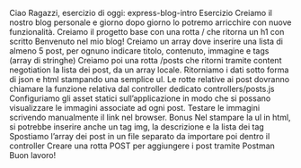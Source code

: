 Ciao Ragazzi, esercizio di oggi: express-blog-intro
Esercizio
Creiamo il nostro blog personale e giorno dopo giorno lo potremo arricchire con nuove funzionalità.
Creiamo il progetto base con una rotta / che ritorna un h1 con scritto Benvenuto nel mio blog!
Creiamo un array dove inserire una lista di almeno 5 post, per ognuno indicare titolo, contenuto, immagine e tags (array di stringhe)
Creiamo poi una rotta /posts che ritorni tramite content negotiation la lista dei post, da un array locale. Ritorniamo i dati sotto forma di json e html stampando una semplice ul.
Le rotte relative ai post dovranno chiamare la funzione relativa dal controller dedicato controllers/posts.js
Configuriamo gli asset statici sull’applicazione in modo che si possano visualizzare le immagini associate ad ogni post.
Testare le immagini scrivendo manualmente il link nel browser.
Bonus
Nel stampare la ul in html, si potrebbe inserire anche un tag img, la descrizione e la lista dei tag
Spostiamo l’array dei post in un file separato da importare poi dentro il controller
Creare una rotta POST per aggiungere i post tramite Postman
Buon lavoro!
